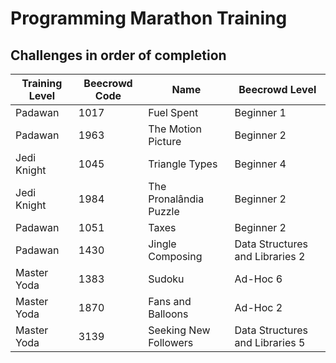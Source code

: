 # Programming Marathon Training

## Challenges in order of completion
| Training Level | Beecrowd Code | Name | Beecrowd Level |
| - | - | - | - |
| Padawan | 1017 | Fuel Spent | Beginner 1 |
| Padawan | 1963 | The Motion Picture | Beginner 2 |
| Jedi Knight | 1045 | Triangle Types | Beginner 4 |
| Jedi Knight | 1984 | The Pronalândia Puzzle | Beginner 2 |
| Padawan | 1051 | Taxes | Beginner 2 |
| Padawan | 1430 | Jingle Composing | Data Structures and Libraries 2 |
| Master Yoda | 1383 | Sudoku | Ad-Hoc 6 |
| Master Yoda | 1870 | Fans and Balloons | Ad-Hoc 2 |
| Master Yoda | 3139 | Seeking New Followers | Data Structures and Libraries 5 |
